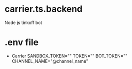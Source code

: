 # carrier.ts.backend

Node js tinkoff bot

# .env file

- Carrier
  SANDBOX_TOKEN=""
  TOKEN=""
  BOT_TOKEN=""
  CHANNEL_NAME="@channel_name"
